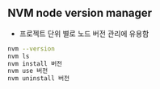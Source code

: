 ## NVM node version manager
+ 프로젝트 단위 별로 노드 버전 관리에 유용함
```sh
nvm --version
nvm ls
nvm install 버전
nvm use 버전
nvm uninstall 버전
```